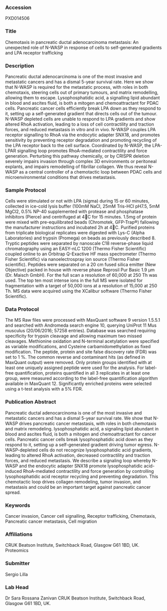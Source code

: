 ### Accession
PXD014506

### Title
Chemotaxis in pancreatic ductal adenocarcinoma metastasis: An unexpected role of N-WASP in response of cells to self-generated gradients and LPA receptor trafficking

### Description
Pancreatic ductal adenocarcinoma is one of the most invasive and metastatic cancers and has a dismal 5-year survival rate.  Here we show that N-WASP is required for the metastatic process, with roles in both chemotaxis, steering cells out of primary tumours, and matrix remodelling, allowing them to escape.  Lysophosphatidic acid, a signalling lipid abundant in blood and ascites fluid, is both a mitogen and chemoattractant for PDAC cells.  Pancreatic cancer cells efficiently break LPA down as they respond to it, setting up a self-generated gradient that directs cells out of the tumour. N-WASP depleted cells are unable to respond to LPA gradients and show altered RhoA activation, leading to a loss of cell contractility and traction forces, and reduced metastasis in vitro and in vivo.  N-WASP couples LPA receptor signalling to RhoA via the endocytic adapter SNX18, and promotes sensitivity by preventing receptor degradation and promoting recycling of the LPA receptor back to the cell surface.  Coordinated by N-WASP, the LPA-LPAR signalling loop promotes RhoA-mediated contractility and force generation. Perturbing this pathway chemically, or by CRISPR deletion severely impairs invasion through complex 3D environments or peritoneal explants, and impairs remodelling of fibrillar collagen.  We thus reveal N-WASP as a central controller of a chemotactic loop between PDAC cells and microenvironmental conditions that drives metastasis.

### Sample Protocol
Cells were stimulated or not with LPA (sigma) during 15 or 60 minutes, collected in ice-cold lysis buffer (100mM NaCl, 25mM Tris-HCl pH7.5, 5mM MgCl2, 0.5% NP-40 supplemented with protease and phosphatase inhibitors (Pierce) and centrifuged at 4C for 15 minutes. 1.5mg of protein were mixed with pre-equilibrated beads (Chromotek, GFP-Trap®) fallowing the manufacturer instructions and incubated 2h at 4C. Purified proteins from triplicate biological replicates were digested with Lys-C (Alpha Laboratories) and trypsin (Promega) on beads as previously described 8. Tryptic peptides were separated by nanoscale C18 reverse-phase liquid chromatography using an EASY-nLC 1200 (Thermo Fisher Scientific) coupled online to an Orbitrap Q-Exactive HF mass spectrometer (Thermo Fisher Scientific) via nanoelectrospray ion source (Thermo Fisher scientific). Peptides were separated on a 20 cm fused silica emitter (New Objective) packed in house with reverse phase Reprosil Pur Basic 1.9 µm (Dr. Maisch GmbH). For the full scan a resolution of 60,000 at 250 Th was used. The top ten most intense ions in the full MS were isolated for fragmentation with a target of 50,000 ions at a resolution of 15,000 at 250 Th. MS data were acquired using the XCalibur software (Thermo Fisher Scientific).

### Data Protocol
The MS Raw files were processed with MaxQuant software 9 version 1.5.5.1 and searched with Andromeda search engine 10, querying UniProt 11 Mus musculus (20/06/2016; 57258 entries). Database was searched requiring specificity for trypsin cleavage and allowing maximum two missed cleavages. Methionine oxidation and N-terminal acetylation were specified as variable modifications, and Cysteine carbamidomethylation as fixed modification. The peptide, protein and site false discovery rate (FDR) was set to 1 %. The common reverse and contaminant hits (as defined in MaxQuant output) were removed. Only protein groups identified with at least one uniquely assigned peptide were used for the analysis. For label-free quantification, proteins quantified in all 3 replicates in at least one group, were measured according to the label-free quantification algorithm available in MaxQuant 12. Significantly enriched proteins were selected using a t-test analysis with a 5% FDR.

### Publication Abstract
Pancreatic ductal adenocarcinoma is one of the most invasive and metastatic cancers and has a dismal 5-year survival rate. We show that N-WASP drives pancreatic cancer metastasis, with roles in both chemotaxis and matrix remodeling. lysophosphatidic acid, a signaling lipid abundant in blood and ascites fluid, is both a mitogen and chemoattractant for cancer cells. Pancreatic cancer cells break lysophosphatidic acid down as they respond to it, setting up a&#xa0;self-generated gradient driving tumor egress. N-WASP-depleted cells do not recognize lysophosphatidic acid gradients, leading to altered RhoA activation, decreased contractility and traction forces, and reduced metastasis. We describe a signaling loop whereby N-WASP and the endocytic adapter SNX18 promote lysophosphatidic acid-induced RhoA-mediated contractility and force generation by controlling lysophosphatidic acid receptor recycling and preventing degradation. This chemotactic loop drives collagen remodeling, tumor invasion, and metastasis and could be an important target against pancreatic cancer spread.

### Keywords
Cancer invasion, Cancer cell signalling, Receptor trafficking, Chemotaxis, Pancreatic cancer metastasis, Cell migration

### Affiliations
CRUK Beatson Institute, Switchback Road, Glasgow G61 1BD, UK.
Proteomics

### Submitter
Sergio Lilla

### Lab Head
Dr Sara Rossana Zanivan
CRUK Beatson Institute, Switchback Road, Glasgow G61 1BD, UK.


